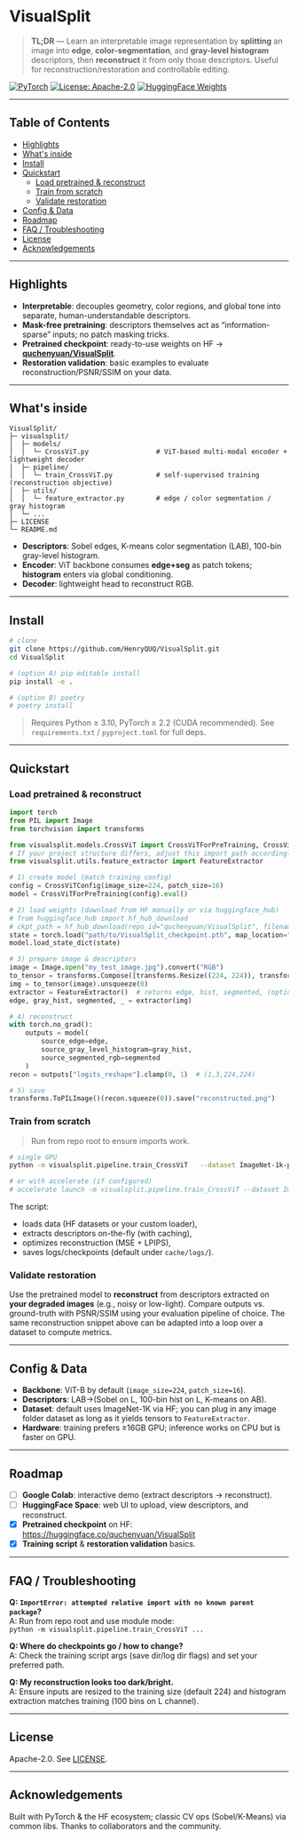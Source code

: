 # VisualSplit

> **TL;DR** — Learn an interpretable image representation by **splitting** an image into **edge**, **color-segmentation**, and **gray-level histogram** descriptors, then **reconstruct** it from only those descriptors. Useful for reconstruction/restoration and controllable editing.

<p align="left">
  <a href="https://pypi.org/project/torch/"><img src="https://img.shields.io/badge/PyTorch-2.2%2B-ee4c2c" alt="PyTorch"></a>
  <a href="./LICENSE"><img src="https://img.shields.io/badge/License-Apache--2.0-blue.svg" alt="License: Apache-2.0"></a>
  <a href="https://huggingface.co/quchenyuan/VisualSplit"><img src="https://img.shields.io/badge/Weights-HuggingFace-yellow.svg" alt="HuggingFace Weights"></a>
</p>

---

## Table of Contents
- [Highlights](#highlights)
- [What's inside](#whats-inside)
- [Install](#install)
- [Quickstart](#quickstart)
  - [Load pretrained & reconstruct](#load-pretrained--reconstruct)
  - [Train from scratch](#train-from-scratch)
  - [Validate restoration](#validate-restoration)
- [Config & Data](#config--data)
- [Roadmap](#roadmap)
- [FAQ / Troubleshooting](#faq--troubleshooting)
- [License](#license)
- [Acknowledgements](#acknowledgements)

---

## Highlights
- **Interpretable**: decouples geometry, color regions, and global tone into separate, human-understandable descriptors.
- **Mask-free pretraining**: descriptors themselves act as “information-sparse” inputs; no patch masking tricks.
- **Pretrained checkpoint**: ready-to-use weights on HF → **[quchenyuan/VisualSplit](https://huggingface.co/quchenyuan/VisualSplit)**.
- **Restoration validation**: basic examples to evaluate reconstruction/PSNR/SSIM on your data.

---

## What's inside

```
VisualSplit/
├─ visualsplit/
│  ├─ models/
│  │  └─ CrossViT.py                 # ViT-based multi-modal encoder + lightweight decoder
│  ├─ pipeline/
│  │  └─ train_CrossViT.py           # self-supervised training (reconstruction objective)
│  ├─ utils/
│  │  └─ feature_extractor.py        # edge / color segmentation / gray histogram
│  └─ ...
├─ LICENSE
└─ README.md
```

- **Descriptors**: Sobel edges, K-means color segmentation (LAB), 100-bin gray-level histogram.
- **Encoder**: ViT backbone consumes **edge+seg** as patch tokens; **histogram** enters via global conditioning.
- **Decoder**: lightweight head to reconstruct RGB.

---

## Install

```bash
# clone
git clone https://github.com/HenryQUQ/VisualSplit.git
cd VisualSplit

# (option A) pip editable install
pip install -e .

# (option B) poetry
# poetry install
```

> Requires Python ≥ 3.10, PyTorch ≥ 2.2 (CUDA recommended). See `requirements.txt` / `pyproject.toml` for full deps.

---

## Quickstart

### Load pretrained & reconstruct

```python
import torch
from PIL import Image
from torchvision import transforms

from visualsplit.models.CrossViT import CrossViTForPreTraining, CrossViTConfig
# If your project structure differs, adjust this import path accordingly:
from visualsplit.utils.feature_extractor import FeatureExtractor

# 1) create model (match training config)
config = CrossViTConfig(image_size=224, patch_size=16)
model = CrossViTForPreTraining(config).eval()

# 2) load weights (download from HF manually or via huggingface_hub)
# from huggingface_hub import hf_hub_download
# ckpt_path = hf_hub_download(repo_id="quchenyuan/VisualSplit", filename="visualsplit_vitb.safetensors")
state = torch.load("path/to/VisualSplit_checkpoint.pth", map_location="cpu")
model.load_state_dict(state)

# 3) prepare image & descriptors
image = Image.open("my_test_image.jpg").convert("RGB")
to_tensor = transforms.Compose([transforms.Resize((224, 224)), transforms.ToTensor()])
img = to_tensor(image).unsqueeze(0)
extractor = FeatureExtractor()  # returns edge, hist, segmented, (optional ab)
edge, gray_hist, segmented, _ = extractor(img)

# 4) reconstruct
with torch.no_grad():
    outputs = model(
        source_edge=edge,
        source_gray_level_histogram=gray_hist,
        source_segmented_rgb=segmented
    )
recon = outputs["logits_reshape"].clamp(0, 1)  # (1,3,224,224)

# 5) save
transforms.ToPILImage()(recon.squeeze(0)).save("reconstructed.png")
```

### Train from scratch

> Run from repo root to ensure imports work.

```bash
# single GPU
python -m visualsplit.pipeline.train_CrossViT   --dataset ImageNet-1k-pure   --batch_size 64 --epochs 100 --learning_rate 1.5e-4

# or with accelerate (if configured)
# accelerate launch -m visualsplit.pipeline.train_CrossViT --dataset ImageNet-1k-pure ...
```

The script:
- loads data (HF datasets or your custom loader),
- extracts descriptors on-the-fly (with caching),
- optimizes reconstruction (MSE + LPIPS),
- saves logs/checkpoints (default under `cache/logs/`).

### Validate restoration

Use the pretrained model to **reconstruct** from descriptors extracted on **your degraded images** (e.g., noisy or low-light). Compare outputs vs. ground-truth with PSNR/SSIM using your evaluation pipeline of choice. The same reconstruction snippet above can be adapted into a loop over a dataset to compute metrics.

---

## Config & Data

- **Backbone**: ViT-B by default (`image_size=224`, `patch_size=16`).
- **Descriptors**: LAB→(Sobel on L, 100-bin hist on L, K-means on AB).  
- **Dataset**: default uses ImageNet-1K via HF; you can plug in any image folder dataset as long as it yields tensors to `FeatureExtractor`.
- **Hardware**: training prefers ≥16GB GPU; inference works on CPU but is faster on GPU.

---

## Roadmap

- [ ] **Google Colab**: interactive demo (extract descriptors → reconstruct).
- [ ] **HuggingFace Space**: web UI to upload, view descriptors, and reconstruct.
- [x] **Pretrained checkpoint** on HF: https://huggingface.co/quchenyuan/VisualSplit
- [x] **Training script** & **restoration validation** basics.

---

## FAQ / Troubleshooting

**Q: `ImportError: attempted relative import with no known parent package`?**  
A: Run from repo root and use module mode:  
`python -m visualsplit.pipeline.train_CrossViT ...`

**Q: Where do checkpoints go / how to change?**  
A: Check the training script args (save dir/log dir flags) and set your preferred path.

**Q: My reconstruction looks too dark/bright.**  
A: Ensure inputs are resized to the training size (default 224) and histogram extraction matches training (100 bins on L channel).

---

## License
Apache-2.0. See [LICENSE](./LICENSE).

---

## Acknowledgements
Built with PyTorch & the HF ecosystem; classic CV ops (Sobel/K-Means) via common libs. Thanks to collaborators and the community.
